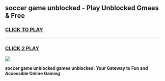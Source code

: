 
## soccer game unblocked - Play Unblocked Gmaes & Free
<h3>
<a href="https://news.freeplayer.one?title=soccer_game_unblocked&ref=23F">CLICK TO PLAY</a></h3>
<hr>

<h3>
<a href="https://news.freeplayer.one?title=soccer_game_unblocked&ref=23F">CLICK 2 PLAY</a>
  
</h3>

<a href="https://news.freeplayer.one?title=soccer_game_unblocked&ref=23F/"><img src="https://clearcache.store/games.png"></a>


**soccer game unblocked games unblocked: Your Gateway to Fun and Accessible Online Gaming**
